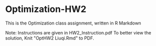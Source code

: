 # Optimization-HW2
This is the Optimization class assignment, written in R Markdown 

Note: 
Instructions are given in HW2_Instruction.pdf
To better view the solution, Knit "OptHW2 Liuqi.Rmd" to PDF. 
